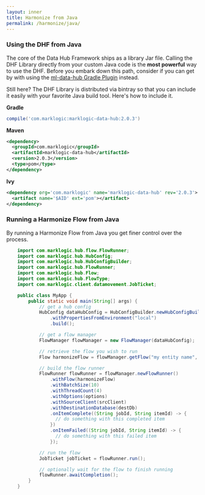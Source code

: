 ```yaml
---
layout: inner
title: Harmonize from Java
permalink: /harmonize/java/
---
```


### Using the DHF from Java

The core of the Data Hub Framework ships as a library Jar file. Calling the DHF Library directly from your custom Java code is the **most powerful** way to use the DHF. Before you embark down this path, consider if you can get by with using the [ml-data-hub Gradle Plugin](gradle.md) instead.

Still here? The DHF Library is distributed via bintray so that you can include it easily with your favorite Java build tool. Here's how to include it.

**Gradle**

```groovy
compile('com.marklogic:marklogic-data-hub:2.0.3')
```

**Maven**

```xml
<dependency>
  <groupId>com.marklogic</groupId>
  <artifactId>marklogic-data-hub</artifactId>
  <version>2.0.3</version>
  <type>pom</type>
</dependency>
```

**Ivy**

```xml
<dependency org='com.marklogic' name='marklogic-data-hub' rev='2.0.3'>
  <artifact name='$AID' ext='pom'></artifact>
</dependency>
```

### Running a Harmonize Flow from Java

By running a Harmonize Flow from Java you get finer control over the process.

```java
    import com.marklogic.hub.flow.FlowRunner;
    import com.marklogic.hub.HubConfig;
    import com.marklogic.hub.HubConfigBuilder;
    import com.marklogic.hub.FlowRunner;
    import com.marklogic.hub.Flow;
    import com.marklogic.hub.FlowType;
    import com.marklogic.client.datamovement.JobTicket;

    public class MyApp {
        public static void main(String[] args) {
            // get a hub config
            HubConfig dataHubConfig = HubConfigBuilder.newHubConfigBuilder("/path/to/your/project")
                .withPropertiesFromEnvironment("local")
                .build();

            // get a flow manager
            FlowManager flowManager = new FlowManager(dataHubConfig);

            // retrieve the flow you wish to run
            Flow harmonizeFlow = flowManager.getFlow("my entity name", "my flow name", FlowType.HARMONIZE);

            // build the flow runner
            FlowRunner flowRunner = flowManager.newFlowRunner()
                .withFlow(harmonizeFlow)
                .withBatchSize(10)
                .withThreadCount(4)
                .withOptions(options)
                .withSourceClient(srcClient)
                .withDestinationDatabase(destDb)
                .onItemComplete((String jobId, String itemId) -> {
                  // do something with this completed item
                })
                .onItemFailed((String jobId, String itemId) -> {
                  // do something with this failed item
                });

            // run the flow
            JobTicket jobTicket = flowRunner.run();

            // optionally wait for the flow to finish running
            flowRunner.awaitCompletion();
        }
    }
```
